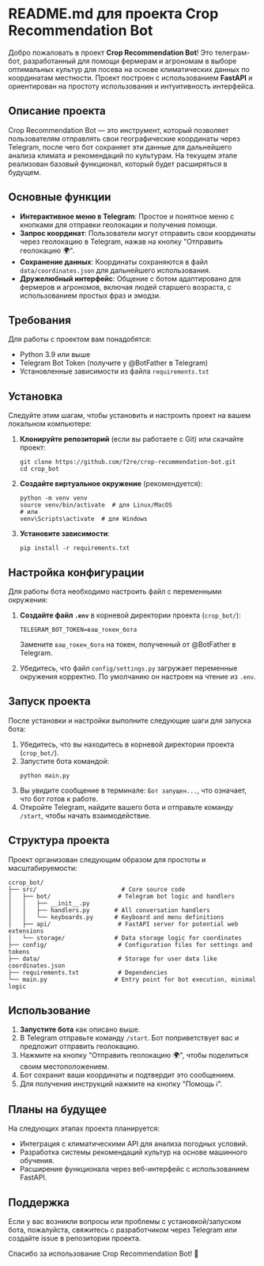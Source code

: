 # README.md для проекта Crop Recommendation Bot

Добро пожаловать в проект **Crop Recommendation Bot**! Это телеграм-бот, разработанный для помощи фермерам и агрономам в выборе оптимальных культур для посева на основе климатических данных по координатам местности. Проект построен с использованием **FastAPI** и ориентирован на простоту использования и интуитивность интерфейса.

## Описание проекта

Crop Recommendation Bot — это инструмент, который позволяет пользователям отправлять свои географические координаты через Telegram, после чего бот сохраняет эти данные для дальнейшего анализа климата и рекомендаций по культурам. На текущем этапе реализован базовый функционал, который будет расширяться в будущем.

## Основные функции

- **Интерактивное меню в Telegram**: Простое и понятное меню с кнопками для отправки геолокации и получения помощи.
- **Запрос координат**: Пользователи могут отправить свои координаты через геолокацию в Telegram, нажав на кнопку "Отправить геолокацию 🌍".
- **Сохранение данных**: Координаты сохраняются в файл `data/coordinates.json` для дальнейшего использования.
- **Дружелюбный интерфейс**: Общение с ботом адаптировано для фермеров и агрономов, включая людей старшего возраста, с использованием простых фраз и эмодзи.

## Требования

Для работы с проектом вам понадобятся:
- Python 3.9 или выше
- Telegram Bot Token (получите у @BotFather в Telegram)
- Установленные зависимости из файла `requirements.txt`

## Установка

Следуйте этим шагам, чтобы установить и настроить проект на вашем локальном компьютере:

1. **Клонируйте репозиторий** (если вы работаете с Git) или скачайте проект:
   ```
   git clone https://github.com/f2re/crop-recommendation-bot.git
   cd crop_bot
   ```

2. **Создайте виртуальное окружение** (рекомендуется):
   ```
   python -m venv venv
   source venv/bin/activate  # для Linux/MacOS
   # или
   venv\Scripts\activate  # для Windows
   ```

3. **Установите зависимости**:
   ```
   pip install -r requirements.txt
   ```

## Настройка конфигурации

Для работы бота необходимо настроить файл с переменными окружения:

1. **Создайте файл `.env`** в корневой директории проекта (`crop_bot/`):
   ```
   TELEGRAM_BOT_TOKEN=ваш_токен_бота
   ```
   Замените `ваш_токен_бота` на токен, полученный от @BotFather в Telegram.

2. Убедитесь, что файл `config/settings.py` загружает переменные окружения корректно. По умолчанию он настроен на чтение из `.env`.

## Запуск проекта

После установки и настройки выполните следующие шаги для запуска бота:

1. Убедитесь, что вы находитесь в корневой директории проекта (`crop_bot/`).
2. Запустите бота командой:
   ```
   python main.py
   ```
3. Вы увидите сообщение в терминале: `Бот запущен...`, что означает, что бот готов к работе.
4. Откройте Telegram, найдите вашего бота и отправьте команду `/start`, чтобы начать взаимодействие.

## Структура проекта

Проект организован следующим образом для простоты и масштабируемости:

```
ccrop_bot/
├── src/                        # Core source code
│   ├── bot/                   # Telegram bot logic and handlers
│   │   ├── __init__.py
│   │   ├── handlers.py       # All conversation handlers
│   │   └── keyboards.py      # Keyboard and menu definitions
│   ├── api/                   # FastAPI server for potential web extensions
│   └── storage/              # Data storage logic for coordinates
├── config/                    # Configuration files for settings and tokens
├── data/                      # Storage for user data like coordinates.json
├── requirements.txt           # Dependencies
└── main.py                   # Entry point for bot execution, minimal logic

```

## Использование

1. **Запустите бота** как описано выше.
2. В Telegram отправьте команду `/start`. Бот поприветствует вас и предложит отправить геолокацию.
3. Нажмите на кнопку "Отправить геолокацию 🌍", чтобы поделиться своим местоположением.
4. Бот сохранит ваши координаты и подтвердит это сообщением.
5. Для получения инструкций нажмите на кнопку "Помощь ℹ️".

## Планы на будущее

На следующих этапах проекта планируется:
- Интеграция с климатическими API для анализа погодных условий.
- Разработка системы рекомендаций культур на основе машинного обучения.
- Расширение функционала через веб-интерфейс с использованием FastAPI.

## Поддержка

Если у вас возникли вопросы или проблемы с установкой/запуском бота, пожалуйста, свяжитесь с разработчиком через Telegram или создайте issue в репозитории проекта.

Спасибо за использование Crop Recommendation Bot! 🌾
